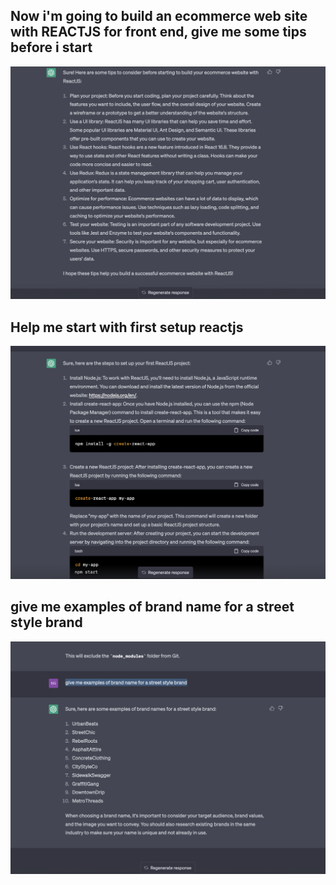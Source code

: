 ## Now i'm going to build an ecommerce web site with REACTJS for front end, give me some tips before i start
![alt text](images/Screenshot%202023-04-15%20at%2009.04.42.png)

## Help me start with first setup reactjs

![alt text](images/Screenshot%202023-04-15%20at%2009.12.19.png)

## give me examples of brand name for a street style brand

![alt text](images/Screenshot%202023-04-15%20at%2019.55.55.png)